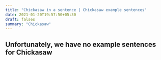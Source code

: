 ```yaml
---
title: "Chickasaw in a sentence | Chickasaw example sentences"
date: 2021-01-20T19:57:50+05:30
draft: falses
summary: "Chickasaw"
---
```

## Unfortunately, we have no example sentences for Chickasaw                 
